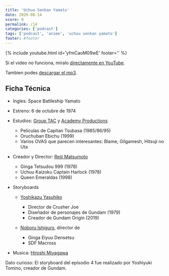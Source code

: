 ```yaml
---
title: 'Uchuu Senkan Yamato'
date: 2020-08-14
score: 0
permalink: /14
categories: ['podcast']
tags: ['podcast', 'anime', 'uchuu senkan yamato']
footer: #footer
---
```


{% include youtube.html id='yfmCaoM09wE' footer='' %}

Si el video no funciona, miralo [directamente en YouTube](https://www.youtube.com/watch?v=yfmCaoM09wE).

Tambien podes [descargar el mp3](https://anchor.fm/s/2ed233f8/podcast/play/17903292/https%3A%2F%2Fd3ctxlq1ktw2nl.cloudfront.net%2Fstaging%2F2020-7-11%2Fe06e84db-910a-6f93-f856-ddd8f05016ad.mp3).

## Ficha Técnica

- Ingles: Space Battleship Yamato
- Estreno: 6 de octubre de 1974
- Estudios: [Group TAC](https://anilist.co/studio/86) y [Academy Productions](https://anilist.co/studio/589)
    - Peliculas de Capitan Tsubasa (1985/86/95)
    - Oruchuban Ebichu (1999)
    - Varios OVAS que parecen interesantes: Blame, Gilgamesh, Hitsuji no Uta

- Creador y Director: [Reiji Matsumoto](https://anilist.co/staff/97597)
    - Ginga Tetsudou 999 (1978)
    - Uchuu Kaizoku Captain Harlock (1978)
    - Queen Emeraldas (1998)

- Storyboards
    - [Yoshikazu Yasuhiko](https://anilist.co/staff/97220)
        - Director de Crusher Joe
        - Diseñador de personajes de Gundam (1979)
        - Creador de Gundam Origin (2019)

    - [Noboru Ishiguro](https://anilist.co/staff/100095), director de
        - Ginga Eiyuu Densetsu
        - SDF Macross

- Musica: [Hiroshi Miyagawa](https://anilist.co/staff/110495)

Dato curioso: El storyboard del episodio 4 fue realizado por Yoshiyuki Tomino, creador de Gundam.